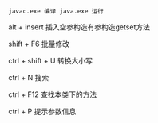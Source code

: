 `javac.exe 编译 java.exe 运行`

alt + insert  插入空参构造有参构造getset方法

shift  + F6  批量修改

ctrl + shift + U  转换大小写

ctrl + N 搜索

ctrl + F12 查找本类下的方法

ctrl + P 提示参数信息